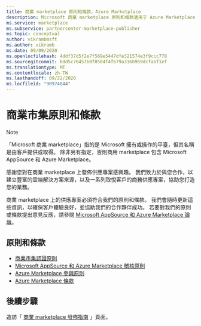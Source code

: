 ```yaml
---
title: 商業 marketplace 原則和條款，Azure Marketplace
description: Microsoft 商業 marketplace 原則和條款適用于 Azure Marketplace 中的所有發行者和供應專案。
ms.service: marketplace
ms.subservice: partnercenter-marketplace-publisher
ms.topic: conceptual
author: vikrambmsft
ms.author: vikramb
ms.date: 09/09/2020
ms.openlocfilehash: 4ddf37d5f2e7f569e5447dfe321574e3f9ccc778
ms.sourcegitcommit: bdd5c76457b0f0504f4f679a316b959dcfabf1ef
ms.translationtype: MT
ms.contentlocale: zh-TW
ms.lasthandoff: 09/22/2020
ms.locfileid: "90974844"
---
```

# <a name="commercial-marketplace-policies-and-terms"></a>商業市集原則和條款

>[!Note]
>「Microsoft 商業 marketplace」指的是 Microsoft 擁有或操作的平臺，但其名稱是由客戶提供或取得。 除非另有指定，否則商用 marketplace 包含 Microsoft AppSource 和 Azure Marketplace。

感謝您對在商業 marketplace 上發佈供應專案感興趣。 我們致力於與您合作，以建立豐富的雲端解決方案來源，以及一系列取悅客戶的商務供應專案，協助您打造您的業務。

商業 marketplace 上的供應專案必須符合我們的原則和條款。 我們會隨時更新這些資訊，以確保客戶體驗良好，並協助我們的合作夥伴成功。 若要對我們的原則或條款提出意見反應，請參閱 [Microsoft AppSource 和 Azure Marketplace 論壇](https://www.microsoftpartnercommunity.com/t5/Azure-Marketplace-and-AppSource/bd-p/2222)。

## <a name="policies-and-terms"></a>原則和條款

- [商業市集認證原則](/legal/marketplace/certification-policies?context=/azure/marketplace/context/context)
- [Microsoft AppSource 和 Azure Marketplace 稽核原則](/legal/marketplace/rating-review-policies?context=/azure/marketplace/context/context)
- [Azure Marketplace 參與原則](/legal/marketplace/participation-policy?context=/azure/marketplace/context/context)
- [Azure Marketplace 條款](/legal/marketplace/terms?context=/azure/marketplace/context/context)

## <a name="next-step"></a>後續步驟

造訪「 [商業 marketplace 發佈指南](marketplace-publishers-guide.md) 」頁面。
